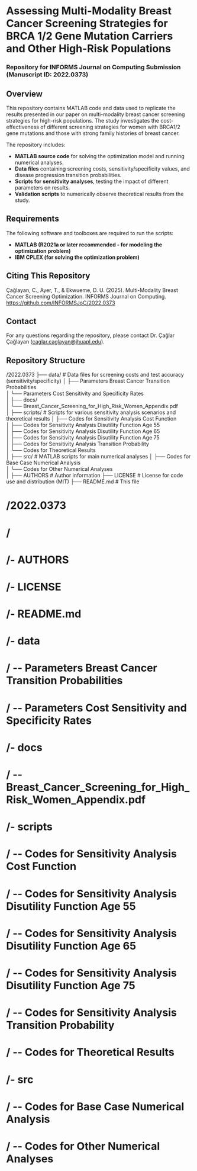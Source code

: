 # Assessing Multi-Modality Breast Cancer Screening Strategies for BRCA 1/2 Gene Mutation Carriers and Other High-Risk Populations
### Repository for INFORMS Journal on Computing Submission (Manuscript ID: 2022.0373)  

## **Overview**  
This repository contains MATLAB code and data used to replicate the results presented in our paper on multi-modality breast cancer screening strategies for high-risk populations. The study investigates the cost-effectiveness of different screening strategies for women with BRCA1/2 gene mutations and those with strong family histories of breast cancer.

The repository includes:  
- **MATLAB source code** for solving the optimization model and running numerical analyses.  
- **Data files** containing screening costs, sensitivity/specificity values, and disease progression transition probabilities.  
- **Scripts for sensitivity analyses**, testing the impact of different parameters on results.  
- **Validation scripts** to numerically observe theoretical results from the study.  

## **Requirements**  

The following software and toolboxes are required to run the scripts:

- **MATLAB (R2021a or later recommended - for modeling the optimization problem)**
- **IBM CPLEX (for solving the optimization problem)**

## **Citing This Repository** 

Çağlayan, C., Ayer, T., & Ekwueme, D. U. (2025). Multi-Modality Breast Cancer Screening Optimization. INFORMS Journal on Computing. https://github.com/INFORMSJoC/2022.0373

## **Contact** 
For any questions regarding the repository, please contact Dr. Çağlar Çağlayan (caglar.caglayan@jhuapl.edu).

## **Repository Structure**  

/2022.0373
├── data/  # Data files for screening costs and test accuracy (sensitivity/specificity)
│   ├── Parameters Breast Cancer Transition Probabilities  
│   └── Parameters Cost Sensitivity and Specificity Rates  
│
├── docs/  
│   └── Breast_Cancer_Screening_for_High_Risk_Women_Appendix.pdf  
│
├── scripts/  # Scripts for various sensitivity analysis scenarios and theoretical results
│   ├── Codes for Sensitivity Analysis Cost Function  
│   ├── Codes for Sensitivity Analysis Disutility Function Age 55  
│   ├── Codes for Sensitivity Analysis Disutility Function Age 65  
│   ├── Codes for Sensitivity Analysis Disutility Function Age 75  
│   ├── Codes for Sensitivity Analysis Transition Probability  
│   └── Codes for Theoretical Results  
│
├── src/  # MATLAB scripts for main numerical analyses
│   ├── Codes for Base Case Numerical Analysis  
│   └── Codes for Other Numerical Analyses  
│
├── AUTHORS  # Author information
├── LICENSE  # License for code use and distribution (MIT)
├── README.md  # This file

# /2022.0373
# /
# /- AUTHORS
# /- LICENSE
# /- README.md
# /- data
# /    -- Parameters Breast Cancer Transition Probabilities
# /    -- Parameters Cost Sensitivity and Specificity Rates
# /- docs
# /    -- Breast_Cancer_Screening_for_High_Risk_Women_Appendix.pdf
# /- scripts
# /    -- Codes for Sensitivity Analysis Cost Function
# /    -- Codes for Sensitivity Analysis Disutility Function Age 55
# /    -- Codes for Sensitivity Analysis Disutility Function Age 65
# /    -- Codes for Sensitivity Analysis Disutility Function Age 75
# /    -- Codes for Sensitivity Analysis Transition Probability
# /    -- Codes for Theoretical Results
# /- src
# /    -- Codes for Base Case Numerical Analysis
# /    -- Codes for Other Numerical Analyses
